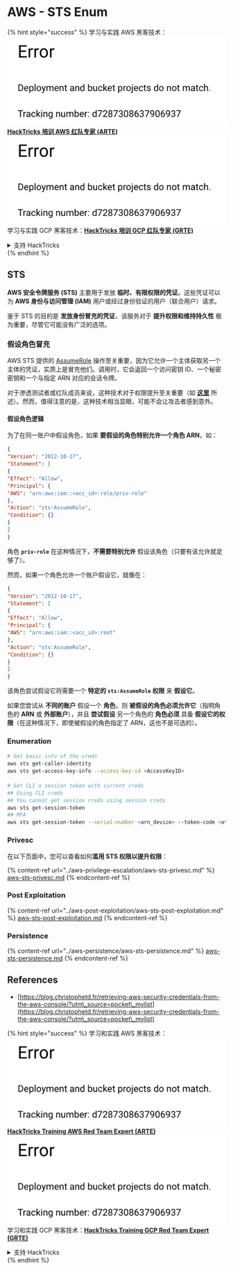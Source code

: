 # AWS - STS Enum

{% hint style="success" %}
学习与实践 AWS 黑客技术：<img src="../../../.gitbook/assets/image (1) (1).png" alt="" data-size="line">[**HackTricks 培训 AWS 红队专家 (ARTE)**](https://training.hacktricks.xyz/courses/arte)<img src="../../../.gitbook/assets/image (1) (1).png" alt="" data-size="line">\
学习与实践 GCP 黑客技术：<img src="../../../.gitbook/assets/image (2).png" alt="" data-size="line">[**HackTricks 培训 GCP 红队专家 (GRTE)**<img src="../../../.gitbook/assets/image (2).png" alt="" data-size="line">](https://training.hacktricks.xyz/courses/grte)

<details>

<summary>支持 HackTricks</summary>

* 查看 [**订阅计划**](https://github.com/sponsors/carlospolop)!
* **加入** 💬 [**Discord 群组**](https://discord.gg/hRep4RUj7f) 或 [**Telegram 群组**](https://t.me/peass) 或 **关注** 我们的 **Twitter** 🐦 [**@hacktricks\_live**](https://twitter.com/hacktricks\_live)**.**
* **通过向** [**HackTricks**](https://github.com/carlospolop/hacktricks) 和 [**HackTricks Cloud**](https://github.com/carlospolop/hacktricks-cloud) GitHub 仓库提交 PR 分享黑客技巧。

</details>
{% endhint %}

## STS

**AWS 安全令牌服务 (STS)** 主要用于发放 **临时、有限权限的凭证**。这些凭证可以为 **AWS 身份与访问管理 (IAM)** 用户或经过身份验证的用户（联合用户）请求。

鉴于 STS 的目的是 **发放身份冒充的凭证**，该服务对于 **提升权限和维持持久性** 极为重要，尽管它可能没有广泛的选项。

### 假设角色冒充

AWS STS 提供的 [AssumeRole](https://docs.aws.amazon.com/STS/latest/APIReference/API\_AssumeRole.html) 操作至关重要，因为它允许一个主体获取另一个主体的凭证，实质上是冒充他们。调用时，它会返回一个访问密钥 ID、一个秘密密钥和一个与指定 ARN 对应的会话令牌。

对于渗透测试者或红队成员来说，这种技术对于权限提升至关重要（如 [**这里**](../aws-privilege-escalation/aws-sts-privesc.md#sts-assumerole) 所述）。然而，值得注意的是，这种技术相当显眼，可能不会让攻击者感到意外。

#### 假设角色逻辑

为了在同一账户中假设角色，如果 **要假设的角色特别允许一个角色 ARN**，如：
```json
{
"Version": "2012-10-17",
"Statement": [
{
"Effect": "Allow",
"Principal": {
"AWS": "arn:aws:iam::<acc_id>:role/priv-role"
},
"Action": "sts:AssumeRole",
"Condition": {}
}
]
}
```
角色 **`priv-role`** 在这种情况下，**不需要特别允许** 假设该角色（只要有该允许就足够了）。

然而，如果一个角色允许一个账户假设它，就像在：
```json
{
"Version": "2012-10-17",
"Statement": [
{
"Effect": "Allow",
"Principal": {
"AWS": "arn:aws:iam::<acc_id>:root"
},
"Action": "sts:AssumeRole",
"Condition": {}
}
]
}
```
该角色尝试假设它将需要一个 **特定的 `sts:AssumeRole` 权限** 来 **假设它**。

如果您尝试从 **不同的账户** 假设一个 **角色**，则 **被假设的角色必须允许它**（指明角色的 **ARN** 或 **外部账户**），并且 **尝试假设** 另一个角色的 **角色必须** 具备 **假设它的权限**（在这种情况下，即使被假设的角色指定了 ARN，这也不是可选的）。

### Enumeration
```bash
# Get basic info of the creds
aws sts get-caller-identity
aws sts get-access-key-info --access-key-id <AccessKeyID>

# Get CLI a session token with current creds
## Using CLI creds
## You cannot get session creds using session creds
aws sts get-session-token
## MFA
aws sts get-session-token --serial-number <arn_device> --token-code <otp_code>
```
### Privesc

在以下页面中，您可以查看如何**滥用 STS 权限以提升权限**：

{% content-ref url="../aws-privilege-escalation/aws-sts-privesc.md" %}
[aws-sts-privesc.md](../aws-privilege-escalation/aws-sts-privesc.md)
{% endcontent-ref %}

### Post Exploitation

{% content-ref url="../aws-post-exploitation/aws-sts-post-exploitation.md" %}
[aws-sts-post-exploitation.md](../aws-post-exploitation/aws-sts-post-exploitation.md)
{% endcontent-ref %}

### Persistence

{% content-ref url="../aws-persistence/aws-sts-persistence.md" %}
[aws-sts-persistence.md](../aws-persistence/aws-sts-persistence.md)
{% endcontent-ref %}

## References

* [https://blog.christophetd.fr/retrieving-aws-security-credentials-from-the-aws-console/?utm\_source=pocket\_mylist](https://blog.christophetd.fr/retrieving-aws-security-credentials-from-the-aws-console/?utm\_source=pocket\_mylist)

{% hint style="success" %}
学习和实践 AWS 黑客技术：<img src="../../../.gitbook/assets/image (1) (1).png" alt="" data-size="line">[**HackTricks Training AWS Red Team Expert (ARTE)**](https://training.hacktricks.xyz/courses/arte)<img src="../../../.gitbook/assets/image (1) (1).png" alt="" data-size="line">\
学习和实践 GCP 黑客技术：<img src="../../../.gitbook/assets/image (2).png" alt="" data-size="line">[**HackTricks Training GCP Red Team Expert (GRTE)**<img src="../../../.gitbook/assets/image (2).png" alt="" data-size="line">](https://training.hacktricks.xyz/courses/grte)

<details>

<summary>支持 HackTricks</summary>

* 查看 [**订阅计划**](https://github.com/sponsors/carlospolop)!
* **加入** 💬 [**Discord 群组**](https://discord.gg/hRep4RUj7f) 或 [**telegram 群组**](https://t.me/peass) 或 **在 Twitter 上关注** 🐦 [**@hacktricks\_live**](https://twitter.com/hacktricks\_live)**.**
* **通过向** [**HackTricks**](https://github.com/carlospolop/hacktricks) 和 [**HackTricks Cloud**](https://github.com/carlospolop/hacktricks-cloud) github 仓库提交 PR 来分享黑客技巧。

</details>
{% endhint %}
